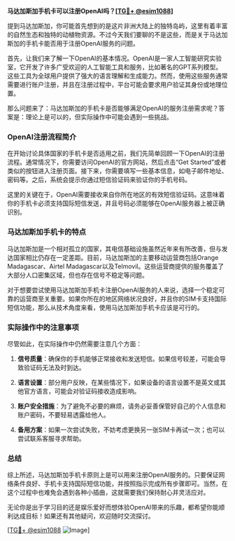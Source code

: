 **马达加斯加手机卡可以注册OpenAI吗？[[TG💪+ @esim1088](https://t.me/s/esim1088)]**

提到马达加斯加，你可能首先想到的是这片非洲大陆上的独特岛屿，这里有着丰富的自然生态和独特的动植物资源。不过今天我们要聊的不是这些，而是关于马达加斯加的手机卡能否用于注册OpenAI服务的问题。

首先，让我们来了解一下OpenAI的基本情况。OpenAI是一家人工智能研究实验室，它开发了许多广受欢迎的人工智能工具和服务，比如著名的GPT系列模型。这些工具为全球用户提供了强大的语言理解和生成能力。然而，使用这些服务通常需要进行账户注册，并且在注册过程中，平台可能会要求用户验证其身份或地理位置。

那么问题来了：马达加斯加的手机卡是否能够满足OpenAI的服务注册需求呢？答案是：理论上是可以的，但实际操作中可能会遇到一些挑战。

### OpenAI注册流程简介

在开始讨论具体国家的手机卡是否适用之前，我们先简单回顾一下OpenAI的注册流程。通常情况下，你需要访问OpenAI的官方网站，然后点击“Get Started”或者类似的按钮进入注册页面。接下来，你需要填写一些基本信息，如电子邮件地址、密码等。之后，系统会提示你通过短信验证码来验证你的手机号码。

这里的关键在于，OpenAI需要接收来自你所在地区的有效短信验证码。这意味着你的手机卡必须支持国际短信发送，并且号码必须能够在OpenAI服务器上被正确识别。

### 马达加斯加手机卡的特点

马达加斯加是一个相对孤立的国家，其电信基础设施虽然近年来有所改善，但与发达国家相比仍存在一定差距。目前，马达加斯加的主要移动运营商包括Orange Madagascar、Airtel Madagascar以及Telmovil。这些运营商提供的服务覆盖了大部分人口密集区域，但也存在信号不稳定等问题。

对于想要尝试使用马达加斯加手机卡注册OpenAI服务的人来说，选择一个稳定可靠的运营商至关重要。如果你所在的地区网络状况良好，并且你的SIM卡支持国际短信功能，那么从技术角度来看，使用马达加斯加手机卡应该是可行的。

### 实际操作中的注意事项

尽管如此，在实际操作中仍然需要注意几个方面：

1. **信号质量**：确保你的手机能够正常接收和发送短信。如果信号较差，可能会导致验证码无法及时到达。
   
2. **语言设置**：部分用户反映，在某些情况下，如果设备的语言设置不是英文或其他官方语言，可能会对验证码接收造成影响。

3. **账户安全措施**：为了避免不必要的麻烦，请务必妥善保管好自己的个人信息和账户密码，不要轻易透露给他人。

4. **备用方案**：如果一次尝试失败，不妨考虑更换另一张SIM卡再试一次；也可以尝试联系客服寻求帮助。

### 总结

综上所述，马达加斯加手机卡原则上是可以用来注册OpenAI服务的。只要保证网络条件良好、手机卡支持国际短信功能，并按照指示完成所有步骤即可。当然，在这个过程中也难免会遇到各种小插曲，这就需要我们保持耐心并灵活应对。

无论你是出于学习目的还是娱乐爱好而想体验OpenAI带来的乐趣，都希望你能顺利达成目标！如果还有其他疑问，欢迎随时交流探讨。

[[TG💪+ @esim1088](https://t.me/s/esim1088) ![Image](https://i.postimg.cc/4NQfJmqS/Snipaste-2025-05-13-00-14-12.png)]